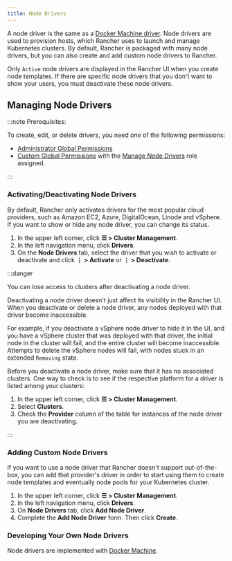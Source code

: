 ```yaml
---
title: Node Drivers
---
```


<head>
  <link rel="canonical" href="https://ranchermanager.docs.rancher.com/how-to-guides/new-user-guides/authentication-permissions-and-global-configuration/about-provisioning-drivers/manage-node-drivers"/>
</head>

A node driver is the same as a [Docker Machine driver](https://docs.docker.com/machine/drivers/). Node drivers are used to provision hosts, which Rancher uses to launch and manage Kubernetes clusters. By default, Rancher is packaged with many node drivers, but you can also create and add custom node drivers to Rancher.

Only `Active` node drivers are displayed in the Rancher UI when you create node templates. If there are specific node drivers that you don't want to show your users, you must deactivate these node drivers.

## Managing Node Drivers

:::note Prerequisites:

To create, edit, or delete drivers, you need _one_ of the following permissions:

- [Administrator Global Permissions](../manage-role-based-access-control-rbac/global-permissions.md)
- [Custom Global Permissions](../manage-role-based-access-control-rbac/global-permissions.md#custom-global-permissions) with the [Manage Node Drivers](../manage-role-based-access-control-rbac/global-permissions.md) role assigned.

:::

### Activating/Deactivating Node Drivers

By default, Rancher only activates drivers for the most popular cloud providers, such as Amazon EC2, Azure, DigitalOcean, Linode and vSphere. If you want to show or hide any node driver, you can change its status.

1. In the upper left corner, click **☰ > Cluster Management**.
1.  In the left navigation menu, click **Drivers**.
1.	On the **Node Drivers** tab, select the driver that you wish to activate or deactivate and click **⋮ > Activate** or **⋮ > Deactivate**.

:::danger 

You can lose access to clusters after deactivating a node driver.

Deactivating a node driver doesn't just affect its visibility in the Rancher UI. When you deactivate or delete a node driver, any nodes deployed with that driver become inaccessible. 

For example, if you deactivate a vSphere node driver to hide it in the UI, and you have a vSphere cluster that was deployed with that driver, the initial node in the cluster will fail, and the entire cluster will become inaccessible. Attempts to delete the vSphere nodes will fail, with nodes stuck in an extended `Removing` state.

Before you deactivate a node driver, make sure that it has no associated clusters. One way to check is to see if the respective platform for a driver is listed among your clusters:

1. In the upper left corner, click **☰ > Cluster Management**.
1. Select **Clusters**.
1. Check the **Provider** column of the table for instances of the node driver you are deactivating.

:::

### Adding Custom Node Drivers

If you want to use a node driver that Rancher doesn't support out-of-the-box, you can add that provider's driver in order to start using them to create node templates and eventually node pools for your Kubernetes cluster.

1. In the upper left corner, click **☰ > Cluster Management**.
1. In the left navigation menu, click **Drivers**.
1. On **Node Drivers** tab, click **Add Node Driver**.
1.	Complete the **Add Node Driver** form. Then click **Create**.

### Developing Your Own Node Drivers

Node drivers are implemented with [Docker Machine](https://gcbw.github.io/docker.github.io/machine/).
